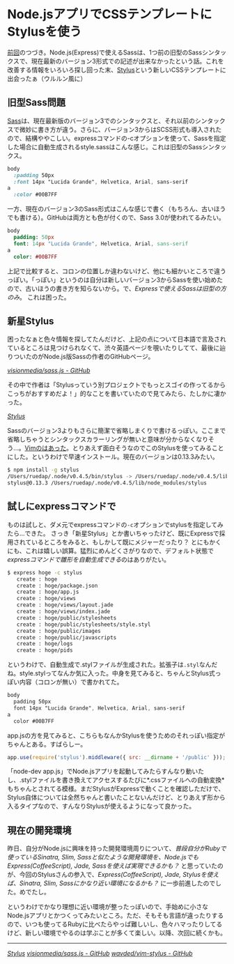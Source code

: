 # <span>Node.jsアプリで</span><span>CSSテンプレートにStylusを使う</span>

[前回](/2011/06/21/node-js-express-app-coffee-script)のつづき。Node.js(Express)で使えるSassは、1つ前の旧型のSassシンタックスで、現在最新のバージョン3形式での記述が出来なかったという話。これを改善する情報をいろいろ探し回った末、[Stylus](http://learnboost.github.com/stylus/)という新しいCSSテンプレートに出会ったぁ（ウルルン風に）

<!-- READMORE -->

## 旧型Sass問題

[Sass](http://sass-lang.com/)は、現在最新版のバージョン3でのシンタックスと、それ以前のシンタックスで微妙に書き方が違う。さらに、バージョン3からはSCSS形式も導入されたので、結構ややこしい。expressコマンドの-cオプションを使って、Sassを指定した場合に自動生成されるstyle.sassはこんな感じ。これは旧型のSassシンタックス。

~~~ sass
body
  :padding 50px
  :font 14px "Lucida Grande", Helvetica, Arial, sans-serif
a
  :color #00B7FF
~~~

一方、現在のバージョン3のSass形式はこんな感じで書く（もちろん、古いほうでも書ける）。GitHubは両方とも色が付くので、Sass 3.0が使われてるみたい。

~~~ sass
body
  padding: 50px
  font: 14px "Lucida Grande", Helvetica, Arial, sans-serif
a
  color: #00B7FF
~~~

上記で比較すると、コロンの位置しか違わないけど、他にも細かいところで違うっぽい。「っぽい」というのは自分は新しいバージョン3からSassを使い始めたので、古いほうの書き方を知らないから。で、*Expressで使えるSassは旧型の方のみ*。 これは困った。


## 新星Stylus

困ったなぁと色々情報を探してたんだけど、上記の点について日本語で言及されているところは見つけられなくて、渋々英語ページを覗いたりしてて、最後に辿りついたのがNode.js版Sassの作者のGitHubページ。

<cite>[visionmedia/sass.js - GitHub](https://github.com/visionmedia/sass.js)</cite>

その中で作者は「Stylusっていう別プロジェクトでもっとスゴイの作ってるからこっちがおすすめだよ！」的なことを書いていたので見てみたら、たしかに凄かった。

<cite>[Stylus](http://learnboost.github.com/stylus/)</cite>

Sassのバージョン3よりもさらに簡潔で省略しまくりで書けるっぽい。ここまで省略しちゃうとシンタックスカラーリングが無いと意味が分からなくなりそう…。[Vimのはあった](https://github.com/wavded/vim-stylus)。とりあえず面白そうなのでこのStylusを使ってみることにした。というわけで早速インストール。現在のバージョンは0.13.3みたい。

~~~ sh
$ npm install -g stylus
/Users/ruedap/.node/v0.4.5/bin/stylus -> /Users/ruedap/.node/v0.4.5/lib/node_modules/stylus/bin/stylus
stylus@0.13.3 /Users/ruedap/.node/v0.4.5/lib/node_modules/stylus 
~~~


## 試しにexpressコマンドで

ものは試しと、ダメ元でexpressコマンドの`-c`オプションでstylusを指定してみたら...できた。 さっき「新星Stylus」とか書いちゃったけど、既にExpressで採用されているところをみると、もしかして既にメジャーだったり？ とにもかくにも、これは嬉しい誤算。猛烈にめんどくさがりなので、デフォルト状態で*expressコマンドで雛形を自動生成できる*のはありがたい。

~~~ sh
$ express hoge -c stylus
   create : hoge
   create : hoge/package.json
   create : hoge/app.js
   create : hoge/views
   create : hoge/views/layout.jade
   create : hoge/views/index.jade
   create : hoge/public/stylesheets
   create : hoge/public/stylesheets/style.styl
   create : hoge/public/images
   create : hoge/public/javascripts
   create : hoge/logs
   create : hoge/pids
~~~

というわけで、自動生成で.stylファイルが生成された。拡張子は`.styl`なんだね。style.stylってなんか気に入った。中身を見てみると、ちゃんとStylus式っぽい内容（コロンが無い）で書かれてた。

~~~ sass
body
  padding 50px
  font 14px "Lucida Grande", Helvetica, Arial, sans-serif
a
  color #00B7FF
~~~

app.jsの方を見てみると、こちらもなんかStylusを使うためのそれっぽい指定がちゃんとある。すばらしー。

~~~ javascript
app.use(require('stylus').middleware({ src: __dirname + '/public' }));
~~~

「node-dev app.js」でNode.jsアプリを起動してみたらすんなり動いたし、.stylファイルを書き換えてアクセスするたびに*.cssファイルへの自動変換*もちゃんとされてる模様。まだStylusがExpressで動くことを確認しただけで、Stylus自体については全然ちゃんと書いたことないんだけど、とりあえず形から入るタイプなので、すんなりStylusが使えるようになって良かった。


## 現在の開発環境

昨日、自分がNode.jsに興味を持った開発環境周りについて、<i>普段自分がRubyで使っているSinatra, Slim, Sassと似たような開発環境を、Node.jsでもExpress(CoffeeScript), Jade, Sassを使えば実現できるかも？</i>
と思っていたのが、今回のStylusさんの参入で、<i>Express(CoffeeScript), Jade, *Stylus*を使えば、Sinatra, Slim, Sassにかなり近い環境になるかも？</i> に一歩前進したのでした。めでたし。

というわけでかなり理想に近い環境が整ったっぽいので、手始めに小さなNode.jsアプリとかつくってみたいところ。ただ、そもそも言語が違ったりするので、いつも使ってるRubyに比べたらやっぱ難しいし、色々ハマったりしてるけど、新しい環境でやるのは学ぶことが多くて楽しい。以降、次回に続くかも。

* * *

<cite>[Stylus](http://learnboost.github.com/stylus/)</cite>
<cite>[visionmedia/sass.js - GitHub](https://github.com/visionmedia/sass.js)</cite>
<cite>[wavded/vim-stylus - GitHub](https://github.com/wavded/vim-stylus)</cite>
